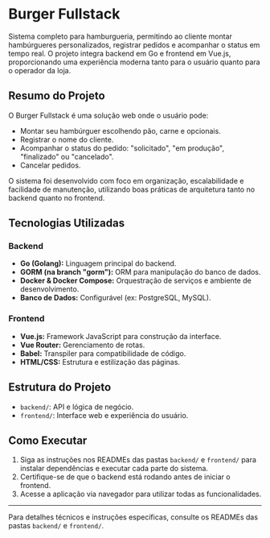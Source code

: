 # Burger Fullstack

Sistema completo para hamburgueria, permitindo ao cliente montar hambúrgueres personalizados, registrar pedidos e acompanhar o status em tempo real. O projeto integra backend em Go e frontend em Vue.js, proporcionando uma experiência moderna tanto para o usuário quanto para o operador da loja.

## Resumo do Projeto
O Burger Fullstack é uma solução web onde o usuário pode:
- Montar seu hambúrguer escolhendo pão, carne e opcionais.
- Registrar o nome do cliente.
- Acompanhar o status do pedido: "solicitado", "em produção", "finalizado" ou "cancelado".
- Cancelar pedidos.

O sistema foi desenvolvido com foco em organização, escalabilidade e facilidade de manutenção, utilizando boas práticas de arquitetura tanto no backend quanto no frontend.

## Tecnologias Utilizadas

### Backend
- **Go (Golang):** Linguagem principal do backend.
- **GORM (na branch "gorm"):** ORM para manipulação do banco de dados.
- **Docker & Docker Compose:** Orquestração de serviços e ambiente de desenvolvimento.
- **Banco de Dados:** Configurável (ex: PostgreSQL, MySQL).

### Frontend
- **Vue.js:** Framework JavaScript para construção da interface.
- **Vue Router:** Gerenciamento de rotas.
- **Babel:** Transpiler para compatibilidade de código.
- **HTML/CSS:** Estrutura e estilização das páginas.

## Estrutura do Projeto
- `backend/`: API e lógica de negócio.
- `frontend/`: Interface web e experiência do usuário.

## Como Executar
1. Siga as instruções nos READMEs das pastas `backend/` e `frontend/` para instalar dependências e executar cada parte do sistema.
2. Certifique-se de que o backend está rodando antes de iniciar o frontend.
3. Acesse a aplicação via navegador para utilizar todas as funcionalidades.

---
Para detalhes técnicos e instruções específicas, consulte os READMEs das pastas `backend/` e `frontend/`.